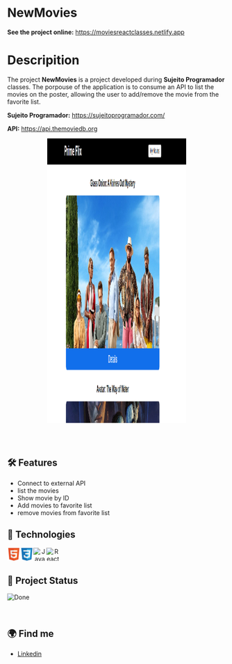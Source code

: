 # NewMovies

**See the project online:**
https://moviesreactclasses.netlify.app

# Descripition 

The project **NewMovies** is a project developed during **Sujeito Programador** classes. The porpouse of the application is to consume an API to list the movies on the poster, allowing the user to add/remove the movie from the favorite list.


**Sujeito Programador:**
https://sujeitoprogramador.com/

**API:**
https://api.themoviedb.org

<div align="center">
<img align="center" alt="MoviesHome" height="654px" width="320px" src="src/assets/imgs/movies.png">
</div>

<br/><br/>

## 🛠️ Features

- Connect to external API
- list the movies
- Show movie by ID
- Add movies to favorite list
- remove movies from favorite list

## 📡 Technologies 

<div align="center"> 
<img align="left" alt="HTML" height="30" width="30" src="https://github.com/devicons/devicon/blob/v2.15.1/icons/html5/html5-original.svg">
<img align="left" alt="CSS" height="30" width="30" src="https://github.com/devicons/devicon/blob/v2.15.1/icons/css3/css3-original.svg">
<img align="left" alt="Javascript" height="30" width="30" src="https://cdn.jsdelivr.net/gh/devicons/devicon/icons/javascript/javascript-original.svg">
<img align="left" alt="React" height="30" width="30" src="https://cdn.jsdelivr.net/gh/devicons/devicon/icons/react/react-original.svg">  
</div>
<br/><br/>

## 🔎 Project Status 

![Done](https://img.shields.io/badge/Status-Done-brightgreen)

<br/>

## 🌍 Find me

- [Linkedin](https://www.linkedin.com/in/joao-lopes-071026198/)